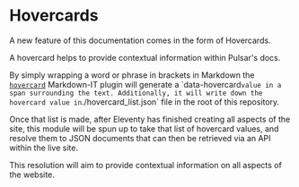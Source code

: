 # Hovercards

A new feature of this documentation comes in the form of Hovercards.

A hovercard helps to provide contextual information within Pulsar's docs.

By simply wrapping a word or phrase in brackets in Markdown the [`hovercard`](./markdown-it-plugins/hovercard.js`) Markdown-IT plugin
will generate a `data-hovercard` value in a span surrounding the text. Additionally, it will write down the hovercard value in `./hovercard_list.json` file in the root of this repository.

Once that list is made, after Eleventy has finished creating all aspects of the site, this module will be spun up to take that list of hovercard values, and resolve them to JSON documents that can then be retrieved via an API within the live site.

This resolution will aim to provide contextual information on all aspects of the website.
